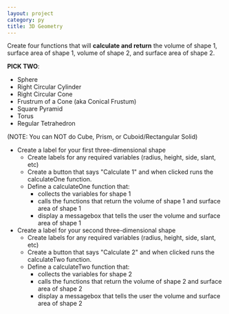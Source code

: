 ```yaml
---
layout: project
category: py
title: 3D Geometry
---
```


Create four functions that will __calculate and return__ the volume of shape 1, surface area of shape 1, volume of shape 2, and surface area of shape 2.

**PICK TWO**:
- Sphere
- Right Circular Cylinder
- Right Circular Cone
- Frustrum of a Cone (aka Conical Frustum)
- Square Pyramid
- Torus
- Regular Tetrahedron

(NOTE: You can NOT do Cube, Prism, or Cuboid/Rectangular Solid)

- Create a label for your first three-dimensional shape
  - Create labels for any required variables (radius, height, side, slant, etc)
  - Create a button that says "Calculate 1" and when clicked runs the calculateOne function.
  - Define a calculateOne function that:
    - collects the variables for shape 1
    - calls the functions that return the volume of shape 1 and surface area of shape 1
    - display a messagebox that tells the user the volume and surface area of shape 1
- Create a label for your second three-dimensional shape
  - Create labels for any required variables (radius, height, side, slant, etc)
  - Create a button that says "Calculate 2" and when clicked runs the calculateTwo function.
  - Define a calculateTwo function that:
    - collects the variables for shape 2
    - calls the functions that return the volume of shape 2 and surface area of shape 2
    - display a messagebox that tells the user the volume and surface area of shape 2
